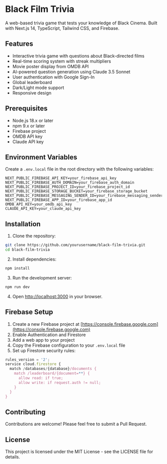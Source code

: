 # Black Film Trivia

A web-based trivia game that tests your knowledge of Black Cinema. Built with Next.js 14, TypeScript, Tailwind CSS, and Firebase.

## Features

- Interactive trivia game with questions about Black-directed films
- Real-time scoring system with streak multipliers
- Movie poster display from OMDB API
- AI-powered question generation using Claude 3.5 Sonnet
- User authentication with Google Sign-In
- Global leaderboard
- Dark/Light mode support
- Responsive design

## Prerequisites

- Node.js 18.x or later
- npm 9.x or later
- Firebase project
- OMDB API key
- Claude API key

## Environment Variables

Create a `.env.local` file in the root directory with the following variables:

```env
NEXT_PUBLIC_FIREBASE_API_KEY=your_firebase_api_key
NEXT_PUBLIC_FIREBASE_AUTH_DOMAIN=your_firebase_auth_domain
NEXT_PUBLIC_FIREBASE_PROJECT_ID=your_firebase_project_id
NEXT_PUBLIC_FIREBASE_STORAGE_BUCKET=your_firebase_storage_bucket
NEXT_PUBLIC_FIREBASE_MESSAGING_SENDER_ID=your_firebase_messaging_sender_id
NEXT_PUBLIC_FIREBASE_APP_ID=your_firebase_app_id
OMDB_API_KEY=your_omdb_api_key
CLAUDE_API_KEY=your_claude_api_key
```

## Installation

1. Clone the repository:
```bash
git clone https://github.com/yourusername/black-film-trivia.git
cd black-film-trivia
```

2. Install dependencies:
```bash
npm install
```

3. Run the development server:
```bash
npm run dev
```

4. Open [http://localhost:3000](http://localhost:3000) in your browser.

## Firebase Setup

1. Create a new Firebase project at [https://console.firebase.google.com](https://console.firebase.google.com)
2. Enable Authentication and Firestore
3. Add a web app to your project
4. Copy the Firebase configuration to your `.env.local` file
5. Set up Firestore security rules:

```javascript
rules_version = '2';
service cloud.firestore {
  match /databases/{database}/documents {
    match /leaderboard/{document=**} {
      allow read: if true;
      allow write: if request.auth != null;
    }
  }
}
```

## Contributing

Contributions are welcome! Please feel free to submit a Pull Request.

## License

This project is licensed under the MIT License - see the LICENSE file for details.
